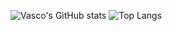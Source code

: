 ![Vasco's GitHub stats](https://github-readme-stats.vercel.app/api?username=vascocosta&show_icons=true&layout=compact&theme=dark) ![Top Langs](https://github-readme-stats.vercel.app/api/top-langs/?username=vascocosta&theme=dark)
<!--
**vascocosta/vascocosta** is a ✨ _special_ ✨ repository because its `README.md` (this file) appears on your GitHub profile.

Here are some ideas to get you started:

- 🔭 I’m currently working on ...
- 🌱 I’m currently learning ...
- 👯 I’m looking to collaborate on ...
- 🤔 I’m looking for help with ...
- 💬 Ask me about ...
- 📫 How to reach me: ...
- 😄 Pronouns: ...
- ⚡ Fun fact: ...
-->
